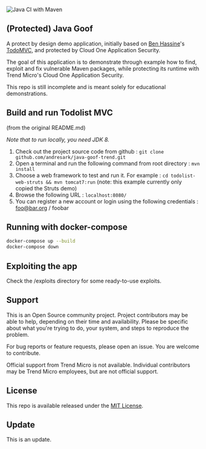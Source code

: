 ![Java CI with Maven](https://github.com/omearaj/java-goof/workflows/Java%20CI%20with%20Maven/badge.svg?branch=master)

## (Protected) Java Goof


A protect by design demo application, initially based on [Ben Hassine](https://github.com/benas/)'s [TodoMVC](https://github.com/benas/todolist-mvc), and protected by Cloud One Application Security. 

The goal of this application is to demonstrate through example how to find, exploit and fix vulnerable Maven packages, while protecting its runtime with Trend Micro's Cloud One Application Security. 

This repo is still incomplete and is meant solely for educational demonstrations.


## Build and run Todolist MVC

(from the original README.md)

*Note that to run locally, you need JDK 8.*

1.  Check out the project source code from github : `git clone github.com/andresark/java-goof-trend.git`
2.  Open a terminal and run the following command from root directory : `mvn install`
3.  Choose a web framework to test and run it. For example : `cd todolist-web-struts && mvn tomcat7:run` (note: this example currently only copied the Struts demo)
4.  Browse the following URL : `localhost:8080/`
5.  You can register a new account or login using the following credentials : foo@bar.org / foobar

## Running with docker-compose
```bash
docker-compose up --build
docker-compose down
```

## Exploiting the app
Check the /exploits directory for some ready-to-use exploits.

## Support
This is an Open Source community project. Project contributors may be able to help, depending on their time and availability. Please be specific about what you're trying to do, your system, and steps to reproduce the problem.

For bug reports or feature requests, please open an issue. You are welcome to contribute.

Official support from Trend Micro is not available. Individual contributors may be Trend Micro employees, but are not official support.

## License
This repo is available released under the [MIT License](http://opensource.org/licenses/mit-license.php/).

## Update
This is an update.
